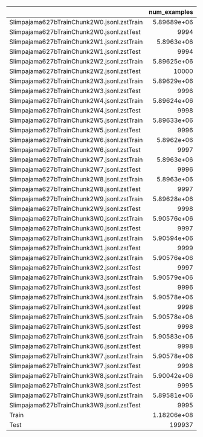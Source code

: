 |                                            |     num_examples |   num_words |   dataset_gb |   num_tokens |   avg_word |   avg_tokens |   ratio |
|:-------------------------------------------|-----------------:|------------:|-------------:|-------------:|-----------:|-------------:|--------:|
| Slimpajama627bTrainChunk2W0.jsonl.zstTrain |      5.89689e+06 | 3.58933e+09 |       23.327 |  5.76469e+09 |    608.681 |      977.58  | 0.04986 |
| Slimpajama627bTrainChunk2W0.jsonl.zstTest  |   9994           | 6.03574e+06 |        0.039 |  1.01707e+07 |    603.937 |     1017.68  | 8e-05   |
| Slimpajama627bTrainChunk2W1.jsonl.zstTrain |      5.8963e+06  | 3.83409e+09 |       23.313 |  6.13407e+09 |    650.254 |     1040.33  | 0.04982 |
| Slimpajama627bTrainChunk2W1.jsonl.zstTest  |   9994           | 6.11692e+06 |        0.038 |  9.83289e+06 |    612.059 |      983.88  | 8e-05   |
| Slimpajama627bTrainChunk2W2.jsonl.zstTrain |      5.89625e+06 | 4.28551e+09 |       23.35  |  7.48839e+09 |    726.819 |     1270.02  | 0.0499  |
| Slimpajama627bTrainChunk2W2.jsonl.zstTest  |  10000           | 6.56266e+06 |        0.038 |  1.10153e+07 |    656.266 |     1101.53  | 8e-05   |
| Slimpajama627bTrainChunk2W3.jsonl.zstTrain |      5.89629e+06 | 3.79366e+09 |       23.335 |  6.20589e+09 |    643.397 |     1052.51  | 0.04988 |
| Slimpajama627bTrainChunk2W3.jsonl.zstTest  |   9996           | 6.19371e+06 |        0.039 |  1.01429e+07 |    619.619 |     1014.69  | 8e-05   |
| Slimpajama627bTrainChunk2W4.jsonl.zstTrain |      5.89624e+06 | 4.12929e+09 |       23.34  |  6.6104e+09  |    700.326 |     1121.12  | 0.04988 |
| Slimpajama627bTrainChunk2W4.jsonl.zstTest  |   9998           | 6.96166e+06 |        0.039 |  1.1331e+07  |    696.305 |     1133.32  | 8e-05   |
| Slimpajama627bTrainChunk2W5.jsonl.zstTrain |      5.89633e+06 | 4.01831e+09 |       23.337 |  6.36235e+09 |    681.493 |     1079.04  | 0.04988 |
| Slimpajama627bTrainChunk2W5.jsonl.zstTest  |   9996           | 5.82609e+06 |        0.038 |  9.49332e+06 |    582.842 |      949.711 | 8e-05   |
| Slimpajama627bTrainChunk2W6.jsonl.zstTrain |      5.8962e+06  | 4.28878e+09 |       23.297 |  6.75855e+09 |    727.38  |     1146.25  | 0.0498  |
| Slimpajama627bTrainChunk2W6.jsonl.zstTest  |   9997           | 6.28803e+06 |        0.04  |  1.02272e+07 |    628.992 |     1023.02  | 8e-05   |
| Slimpajama627bTrainChunk2W7.jsonl.zstTrain |      5.8963e+06  | 4.16618e+09 |       23.33  |  6.92674e+09 |    706.576 |     1174.76  | 0.04986 |
| Slimpajama627bTrainChunk2W7.jsonl.zstTest  |   9996           | 6.19587e+06 |        0.039 |  9.86254e+06 |    619.835 |      986.649 | 8e-05   |
| Slimpajama627bTrainChunk2W8.jsonl.zstTrain |      5.8963e+06  | 4.04659e+09 |       23.369 |  6.48576e+09 |    686.294 |     1099.97  | 0.04994 |
| Slimpajama627bTrainChunk2W8.jsonl.zstTest  |   9997           | 6.14733e+06 |        0.039 |  9.9243e+06  |    614.918 |      992.727 | 8e-05   |
| Slimpajama627bTrainChunk2W9.jsonl.zstTrain |      5.89628e+06 | 3.60602e+09 |       23.366 |  5.85059e+09 |    611.575 |      992.251 | 0.04994 |
| Slimpajama627bTrainChunk2W9.jsonl.zstTest  |   9998           | 6.27538e+06 |        0.038 |  1.02368e+07 |    627.664 |     1023.88  | 8e-05   |
| Slimpajama627bTrainChunk3W0.jsonl.zstTrain |      5.90576e+06 | 4.43153e+09 |       23.347 |  6.83956e+09 |    750.374 |     1158.12  | 0.0499  |
| Slimpajama627bTrainChunk3W0.jsonl.zstTest  |   9997           | 6.40163e+06 |        0.04  |  1.10097e+07 |    640.355 |     1101.3   | 8e-05   |
| Slimpajama627bTrainChunk3W1.jsonl.zstTrain |      5.90594e+06 | 4.04499e+09 |       23.363 |  6.47433e+09 |    684.902 |     1096.24  | 0.04994 |
| Slimpajama627bTrainChunk3W1.jsonl.zstTest  |   9999           | 6.78819e+06 |        0.042 |  1.11916e+07 |    678.887 |     1119.27  | 8e-05   |
| Slimpajama627bTrainChunk3W2.jsonl.zstTrain |      5.90576e+06 | 3.44572e+09 |       23.337 |  5.76248e+09 |    583.451 |      975.739 | 0.04988 |
| Slimpajama627bTrainChunk3W2.jsonl.zstTest  |   9997           | 6.62891e+06 |        0.04  |  1.04246e+07 |    663.09  |     1042.77  | 8e-05   |
| Slimpajama627bTrainChunk3W3.jsonl.zstTrain |      5.90579e+06 | 3.84135e+09 |       23.326 |  6.47508e+09 |    650.438 |     1096.4   | 0.04986 |
| Slimpajama627bTrainChunk3W3.jsonl.zstTest  |   9996           | 7.34484e+06 |        0.04  |  1.19313e+07 |    734.778 |     1193.61  | 8e-05   |
| Slimpajama627bTrainChunk3W4.jsonl.zstTrain |      5.90578e+06 | 4.12023e+09 |       23.319 |  7.21683e+09 |    697.661 |     1221.99  | 0.04984 |
| Slimpajama627bTrainChunk3W4.jsonl.zstTest  |   9998           | 6.61541e+06 |        0.039 |  1.05947e+07 |    661.673 |     1059.68  | 8e-05   |
| Slimpajama627bTrainChunk3W5.jsonl.zstTrain |      5.90578e+06 | 3.86805e+09 |       23.328 |  6.43454e+09 |    654.961 |     1089.53  | 0.04986 |
| Slimpajama627bTrainChunk3W5.jsonl.zstTest  |   9998           | 5.92615e+06 |        0.04  |  9.99572e+06 |    592.733 |      999.772 | 8e-05   |
| Slimpajama627bTrainChunk3W6.jsonl.zstTrain |      5.90583e+06 | 3.50352e+09 |       23.384 |  5.66964e+09 |    593.23  |      960.007 | 0.04998 |
| Slimpajama627bTrainChunk3W6.jsonl.zstTest  |   9998           | 6.16597e+06 |        0.038 |  9.87604e+06 |    616.72  |      987.802 | 8e-05   |
| Slimpajama627bTrainChunk3W7.jsonl.zstTrain |      5.90578e+06 | 4.21639e+09 |       23.302 |  6.82771e+09 |    713.942 |     1156.11  | 0.0498  |
| Slimpajama627bTrainChunk3W7.jsonl.zstTest  |   9998           | 6.60957e+06 |        0.039 |  1.08709e+07 |    661.09  |     1087.31  | 8e-05   |
| Slimpajama627bTrainChunk3W8.jsonl.zstTrain |      5.90042e+06 | 4.15835e+09 |       23.327 |  6.58298e+09 |    704.756 |     1115.68  | 0.04986 |
| Slimpajama627bTrainChunk3W8.jsonl.zstTest  |   9995           | 7.06796e+06 |        0.04  |  1.13378e+07 |    707.15  |     1134.34  | 8e-05   |
| Slimpajama627bTrainChunk3W9.jsonl.zstTrain |      5.89581e+06 | 3.64542e+09 |       23.31  |  5.7922e+09  |    618.306 |      982.425 | 0.04982 |
| Slimpajama627bTrainChunk3W9.jsonl.zstTest  |   9995           | 6.76295e+06 |        0.039 |  1.07457e+07 |    676.633 |     1075.11  | 8e-05   |
| Train                                      |      1.18206e+08 | 7.91622e+10 |      467.491 |  1.28873e+11 |    669.697 |     1090.24  | 0.99916 |
| Test                                       | 199937           | 1.28915e+08 |        0.784 |  2.10215e+08 |    644.778 |     1051.41  | 0.00168 |